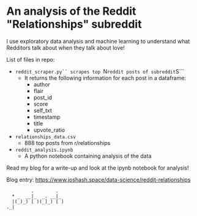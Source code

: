 # An analysis of the Reddit "Relationships" subreddit

I use exploratory data analysis and machine learning to understand what Redditors talk about when they talk about love! 


List of files in repo:
* ```reddit_scraper.py`` scrapes top ```N``` reddit posts of subreddit ```S```
  * It returns the following information for each post in a dataframe:
	 * author 
	 * flair 
	 * post_id 
	 * score 
	 * self_txt 
	 * timestamp 
	 * title 
	 * upvote_ratio
 * ```relationships_data.csv```
 	*  888 top posts from r/relationships
 * ```reddit_analysis.ipynb```
 	* A python notebook containing analysis of the data
	


Read my blog for a write-up and look at the ipynb notebook for analysis! 

Blog entry: https://www.joshash.space/data-science/reddit-relationships


```
         .        .  
  * _  __|_  _. __|_ 
  |(_)_) [ )(_]_) [ )
._|

```
